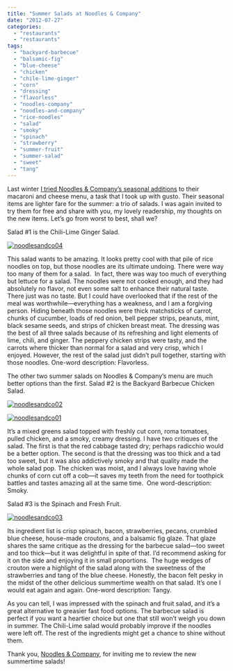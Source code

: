 ```yaml
---
title: "Summer Salads at Noodles & Company"
date: "2012-07-27"
categories:
  - "restaurants"
  - "restaurants"
tags:
  - "backyard-barbecue"
  - "balsamic-fig"
  - "blue-cheese"
  - "chicken"
  - "chile-lime-ginger"
  - "corn"
  - "dressing"
  - "flavorless"
  - "noodles-company"
  - "noodles-and-company"
  - "rice-noodles"
  - "salad"
  - "smoky"
  - "spinach"
  - "strawberry"
  - "summer-fruit"
  - "summer-salad"
  - "sweet"
  - "tang"
---
```


Last winter [I tried Noodles & Company’s seasonal additions](http://www.thegourmez.com/2012/04/mac-and-cheese-at-noodles-company/) to their macaroni and cheese menu, a task that I took up with gusto. Their seasonal items are lighter fare for the summer: a trio of salads. I was again invited to try them for free and share with you, my lovely readership, my thoughts on the new items. Let’s go from worst to best, shall we?

Salad #1 is the Chili-Lime Ginger Salad.

[![](http://s3.amazonaws.com/thegourmez-wpmedia/2012/07/noodlesandco04.jpg "noodlesandco04")](http://s3.amazonaws.com/thegourmez-wpmedia/2012/07/noodlesandco04.jpg)

This salad wants to be amazing. It looks pretty cool with that pile of rice noodles on top, but those noodles are its ultimate undoing. There were way too many of them for a salad.  In fact, there was way too much of everything but lettuce for a salad. The noodles were not cooked enough, and they had absolutely no flavor, not even some salt to enhance their natural taste. There just was no taste. But I could have overlooked that if the rest of the meal was worthwhile—everything has a weakness, and I am a forgiving person. Hiding beneath those noodles were thick matchsticks of carrot, chunks of cucumber, loads of red onion, bell pepper strips, peanuts, mint, black sesame seeds, and strips of chicken breast meat. The dressing was the best of all three salads because of its refreshing and light elements of lime, chili, and ginger. The peppery chicken strips were tasty, and the carrots where thicker than normal for a salad and very crisp, which I enjoyed. However, the rest of the salad just didn’t pull together, starting with those noodles. One-word description: Flavorless.

The other two summer salads on Noodles & Company’s menu are much better options than the first. Salad #2 is the Backyard Barbecue Chicken Salad.




<div class="caption">

[![](http://s3.amazonaws.com/thegourmez-wpmedia/2012/07/noodlesandco02.jpg "noodlesandco02")](http://s3.amazonaws.com/thegourmez-wpmedia/2012/07/noodlesandco02.jpg)</div>





<div class="caption">

[![](http://s3.amazonaws.com/thegourmez-wpmedia/2012/07/noodlesandco01.jpg "noodlesandco01")](http://s3.amazonaws.com/thegourmez-wpmedia/2012/07/noodlesandco01.jpg)</div>


It’s a mixed greens salad topped with freshly cut corn, roma tomatoes, pulled chicken, and a smoky, creamy dressing. I have two critiques of the salad. The first is that the red cabbage tasted dry; perhaps radicchio would be a better option. The second is that the dressing was too thick and a tad too sweet, but it was also addictively smoky and that quality made the whole salad pop. The chicken was moist, and I always love having whole chunks of corn cut off a cob—it saves my teeth from the need for toothpick battles and tastes amazing all at the same time.  One word-description: Smoky.

Salad #3 is the Spinach and Fresh Fruit.

[![](http://s3.amazonaws.com/thegourmez-wpmedia/2012/07/noodlesandco03.jpg "noodlesandco03")](http://s3.amazonaws.com/thegourmez-wpmedia/2012/07/noodlesandco03.jpg)

Its ingredient list is crisp spinach, bacon, strawberries, pecans, crumbled blue cheese, house-made croutons, and a balsamic fig glaze. That glaze shares the same critique as the dressing for the barbecue salad—too sweet and too thick—but it was delightful in spite of that. I’d recommend asking for it on the side and enjoying it in small proportions.  The huge wedges of crouton were a highlight of the salad along with the sweetness of the strawberries and tang of the blue cheese. Honestly, the bacon felt pesky in the midst of the other delicious summertime wealth on that salad. It’s one I would eat again and again. One-word description: Tangy.

As you can tell, I was impressed with the spinach and fruit salad, and it’s a great alternative to greasier fast food options. The barbecue salad is perfect if you want a heartier choice but one that still won’t weigh you down in summer. The Chili-Lime salad would probably improve if the noodles were left off. The rest of the ingredients might get a chance to shine without them.

Thank you, [Noodles & Company](http://www.noodles.com/ "Noodles & Company"), for inviting me to review the new summertime salads!
